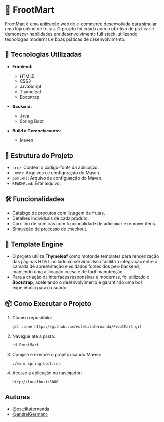 # 🛒 FrootMart

FrootMart é uma aplicação web de e-commerce desenvolvida para simular uma loja online de frutas. O projeto foi criado com o objetivo de praticar e demonstrar habilidades em desenvolvimento full stack, utilizando tecnologias modernas e boas práticas de desenvolvimento.

## 🚀 Tecnologias Utilizadas

- **Frontend:**
  - HTML5
  - CSS3
  - JavaScript
  - Thymeleaf
  - Bootstrap

- **Backend:**
  - Java
  - Spring Boot

- **Build e Gerenciamento:**
  - Maven

## 📁 Estrutura do Projeto

- `src/`: Contém o código-fonte da aplicação.
- `.mvn/`: Arquivos de configuração do Maven.
- `pom.xml`: Arquivo de configuração do Maven.
- `README.md`: Este arquivo.

## 🛠️ Funcionalidades

- Catálogo de produtos com listagem de frutas.
- Detalhes individuais de cada produto.
- Carrinho de compras com funcionalidade de adicionar e remover itens.
- Simulação de processo de checkout.

## 🎨 Template Engine

- O projeto utiliza **Thymeleaf** como motor de templates para renderização das páginas HTML no lado do servidor. Isso facilita a integração entre a camada de apresentação e os dados fornecidos pelo backend, mantendo uma aplicação coesa e de fácil manutenção.
- Para a criação de interfaces responsivas e modernas, foi utilizado o **Bootstrap**, acelerando o desenvolvimento e garantindo uma boa experiência para o usuário.

## 📦 Como Executar o Projeto

1. Clone o repositório:
   ```bash
   git clone https://github.com/estelitafernanda/FrootMart.git
2. Navegue até a pasta: 
   ```bash
   cd FrootMart
3. Compile e execute o projeto usando Maven:
   ```bash
   ./mvnw spring-boot:run
4. Acesse a aplicação no navegador:
   ```bash
   http://localhost:8080

## Autores
- [@estelitafernanda](https://github.com/estelitafernanda)
- [@andrelGermano](https://github.com/andrelGermano)


